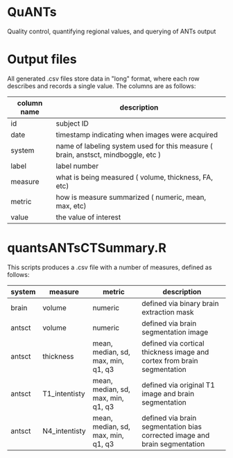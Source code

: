 # QuANTs
Quality control, quantifying regional values, and querying of ANTs output

# Output files
All generated .csv files store data in "long" format, where each
row describes and records a single value. The columns are as follows:

| column name | description |
| --- | --- |
| id | subject ID |
| date | timestamp indicating when images were acquired |
| system | name of labeling system used for this measure ( brain, anstsct, mindboggle, etc ) |
| label | label number |
| measure | what is being measured ( volume, thickness, FA, etc) |
| metric | how is measure summarized ( numeric, mean, max, etc) |
| value | the value of interest |

# quantsANTsCTSummary.R
This scripts produces a .csv file with a number of measures, defined as follows:

| system | measure | metric | description |
| ---  | --- | --- | --- |
| brain | volume | numeric | defined via binary brain extraction mask |
| antsct | volume | numeric | defined via brain segmentation image |
| antsct | thickness | mean, median, sd, max, min, q1, q3 | defined via cortical thickness image and cortex from brain segmentation |
| antsct | T1_intentisty | mean, median, sd, max, min, q1, q3 | defined via original T1 image and brain segmentation |
| antsct | N4_intentisty | mean, median, sd, max, min, q1, q3 | defined via brain segmentation bias corrected image and brain segmentation |
